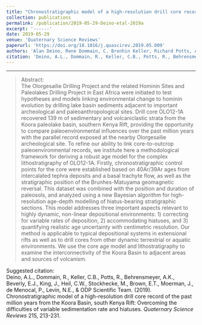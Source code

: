 ```yaml
---
title: "Chronostratigraphic model of a high-resolution drill core record of the past million years from the Koora Basin, south Kenya Rift: Overcoming the difficulties of variable sedimentation rate and hiatuses"
collection: publications
permalink: /publication/2019-05-29-Deino-etal-2019a
excerpt: '------'
date: 2019-05-29
venue: 'Quaternary Science Reviews'
paperurl: 'https://doi.org/10.1016/j.quascirev.2019.05.009'
authors: 'Alan Deino, Rene Dommain, C. Brenhin Keller, Richard Potts, Anna Behrensmeyer, Emily Beverly, John King, Clifford Heil, Mona Stockhecke, Erik Brown, Jessica Moerman, Peter de Menocal, and the Olorgesailie Drilling Project Scientific Team'
citation: 'Deino, A.L., Dommain, R., Keller, C.B., Potts, R., Behrensmeyer, A.K., Beverly, E.J., King, J., Heil, C.W., Stockhecke, M., Brown, E.T., Moerman, J., de Menocal, P., Levin, N.E., &amp; ODP Scientific Team. (2019). Chronostratigraphic model of a high-resolution drill core record of the past million years from the Koora Basin, south Kenya Rift: Overcoming the difficulties of variable sedimentation rate and hiatuses. <i>Quaternary Science Reviews</i> 215, 213-231.'
---
```


------

>Abstract: <br/>The Olorgesailie Drilling Project and the related Hominin Sites and Paleolakes Drilling Project in East Africa were initiated to test hypotheses and models linking environmental change to hominin evolution by drilling lake basin sediments adjacent to important archeological and paleoanthropological sites. Drill core OLO12-1A recovered 139 m of sedimentary and volcaniclastic strata from the Koora paleolake basin, southern Kenya Rift, providing the opportunity to compare paleoenvironmental influences over the past million years with the parallel record exposed at the nearby Olorgesailie archeological site. To refine our ability to link core-to-outcrop paleoenvironmental records, we institute here a methodological framework for deriving a robust age model for the complex lithostratigraphy of OLO12-1A. Firstly, chronostratigraphic control points for the core were established based on 40Ar/39Ar ages from intercalated tephra deposits and a basal trachyte flow, as well as the stratigraphic position of the Brunhes-Matuyama geomagnetic reversal. This dataset was combined with the position and duration of paleosols, and analyzed using a new Bayesian algorithm for high-resolution age-depth modelling of hiatus-bearing stratigraphic sections. This model addresses three important aspects relevant to highly dynamic, non-linear depositional environments: 1) correcting for variable rates of deposition, 2) accommodating hiatuses, and 3) quantifying realistic age uncertainty with centimetric resolution. Our method is applicable to typical depositional systems in extensional rifts as well as to drill cores from other dynamic terrestrial or aquatic environments. We use the core age model and lithostratigraphy to examine the interconnectivity of the Koora Basin to adjacent areas and sources of volcanism.

Suggested citation: <br/>Deino, A.L., Dommain, R., Keller, C.B., Potts, R., Behrensmeyer, A.K., Beverly, E.J., King, J., Heil, C.W., Stockhecke, M., Brown, E.T., Moerman, J., de Menocal, P., Levin, N.E., & ODP Scientific Team. (2019). Chronostratigraphic model of a high-resolution drill core record of the past million years from the Koora Basin, south Kenya Rift: Overcoming the difficulties of variable sedimentation rate and hiatuses. <i>Quaternary Science Reviews</i> 215, 213-231.
